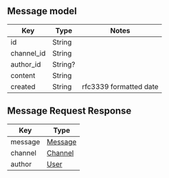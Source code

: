 
## Message model

| Key        | Type    | Notes                  |
| -          | -       | -                      |
| id         | String  |                        |
| channel_id | String  |                        |
| author_id  | String? |                        |
| content    | String  |                        |
| created    | String  | rfc3339 formatted date |

## Message Request Response

| Key     | Type                               |
| -       | -                                  |
| message | [Message](#message-model)          |
| channel | [Channel](./channel#channel-model) |
| author  | [User](./user.md#user-model)       |
